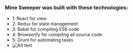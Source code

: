 ### Mine Sweeper was built with these technologies:

- 1: React for view
- 2: Redux for state management
- 3: Babel for compiling ES6 code
- 4: Browserify for compiling all source code
- 5: Grunt for automating tasks
- ![Alt text](https://cldup.com/vRfzucxr2H.jpg "Mine Sweeper Screen Shot")


